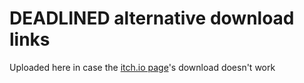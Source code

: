 # DEADLINED alternative download links
Uploaded here in case the [itch.io page](https://megarion.itch.io/deadlined)'s download doesn't work
